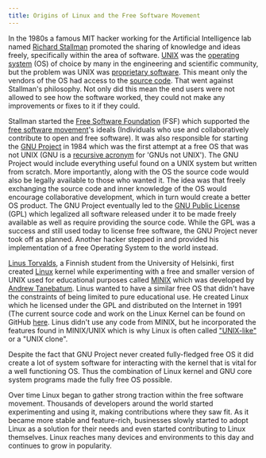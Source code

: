 ```yaml
---
title: Origins of Linux and the Free Software Movement
---
```

In the 1980s a famous MIT hacker working for the Artificial Intelligence lab named <a href='https://en.wikipedia.org/wiki/Richard_Stallman' target='_blank' rel='nofollow'>Richard Stallman</a> promoted the sharing of knowledge and ideas freely, specifically within the area of software. <a href='https://en.wikipedia.org/wiki/Unix' target='_blank' rel='nofollow'>UNIX</a> was the <a href='https://en.wikipedia.org/wiki/Operating_system' target='_blank' rel='nofollow'>operating system</a> (OS) of choice by many in the engineering and scientific community, but the problem was UNIX was <a href='https://en.wikipedia.org/wiki/Proprietary_software' target='_blank' rel='nofollow'>proprietary software</a>. This meant only the vendors of the OS had access to the <a href='https://en.wikipedia.org/wiki/Source_code' target='_blank' rel='nofollow'>source code</a>. That went against Stallman's philosophy. Not only did this mean the end users were not allowed to see how the software worked, they could not make any improvements or fixes to it if they could.

Stallman started the <a href='https://en.wikipedia.org/wiki/Free_Software_Foundation' target='_blank' rel='nofollow'>Free Software Foundation</a> (FSF) which supported the <a href='https://en.wikipedia.org/wiki/Free_software_movement' target='_blank' rel='nofollow'>free software movement</a>'s ideals (Individuals who use and collaboratively contribute to open and free software). It was also responsible for starting the <a href='https://en.wikipedia.org/wiki/GNU_Project' target='_blank' rel='nofollow'>GNU Project</a> in 1984 which was the first attempt at a free OS that was not UNIX (GNU is a <a href='https://en.wikipedia.org/wiki/Recursive_acronym' target='_blank' rel='nofollow'>recursive acronym</a> for 'GNUs not UNIX'). The GNU Project would include everything useful found on a UNIX system but written from scratch. More importantly, along with the OS the source code would also be legally available to those who wanted it. The idea was that freely exchanging the source code and inner knowledge of the OS would encourage collaborative development, which in turn would create a better OS product. The GNU Project eventually led to the <a href='https://en.wikipedia.org/wiki/GNU_General_Public_License' target='_blank' rel='nofollow'>GNU Public License</a> (GPL) which legalized all software released under it to be made freely available as well as require providing the source code. While the GPL was a success and still used today to license free software, the GNU Project never took off as planned. Another hacker stepped in and provided his implementation of a free Operating System to the world instead.

<a href='https://en.wikipedia.org/wiki/Linus_Torvalds' target='_blank' rel='nofollow'>Linus Torvalds</a>, a Finnish student from the University of Helsinki, first created <a href='https://en.wikipedia.org/wiki/Linux' target='_blank' rel='nofollow'>Linux</a> kernel while experimenting with a free and smaller version of UNIX used for educational purposes called <a href='https://en.wikipedia.org/wiki/MINIX' target='_blank' rel='nofollow'>MINIX</a> which was developed by <a href='https://en.wikipedia.org/wiki/Andrew_S._Tanenbaum' target='_blank' rel='nofollow'>Andrew Tanebatum</a>. Linus wanted to have a similar free OS that didn't have the constraints of being limited to pure educational use. He created Linux which he licensed under the GPL and distributed on the Internet in 1991 (The current source code and work on the Linux Kernel can be found on GitHub <a href='https://github.com/torvalds/linux' target='_blank' rel='nofollow'>here</a>. Linus didn't use any code from MINIX, but he incorporated the features found in MINIX/UNIX which is why Linux is often called <a href='https://en.wikipedia.org/wiki/Unix-like' target='_blank' rel='nofollow'>"UNIX-like"</a> or a "UNIX clone".

Despite the fact that GNU Project never created fully-fledged free OS it did create a lot of system software for interacting with the kernel that is vital for a well functioning OS. Thus the combination of Linux kernel and GNU core system programs made the fully free OS possible.

Over time Linux began to gather strong traction within the free software movement. Thousands of developers around the world started experimenting and using it, making contributions where they saw fit. As it became more stable and feature-rich, businesses slowly started to adopt Linux as a solution for their needs and even started contributing to Linux themselves. Linux reaches many devices and environments to this day and continues to grow in popularity.
